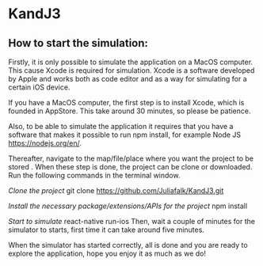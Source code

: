 # KandJ3

## How to start the simulation: 

Firstly, it is only possible to simulate the application on a MacOS computer. This cause Xcode is required for simulation. Xcode is a software developed by Apple and works both as code editor and as a way for simulating for a certain iOS device. 

If you have a MacOS computer, the first step is to install Xcode, which is founded in AppStore. This take around 30 minutes, so please be patience. 

Also, to be able to simulate the application it requires that you have a software that makes it possible to run npm install, for example Node JS https://nodejs.org/en/.

Thereafter, navigate to the map/file/place where you want the project to be stored . When these step is done, the project can be clone or downloaded. Run the following commands in the terminal window. 

*Clone the project*
git clone https://github.com/Juliafalk/KandJ3.git

*Install the necessary package/extensions/APIs for the project*
npm install

*Start to simulate*
react-native run-ios
Then, wait a couple of minutes for the simulator to starts, first time it can take around five minutes. 

When the simulator has started correctly, all is done and you are ready to explore the application, hope you enjoy it as much as we do!


